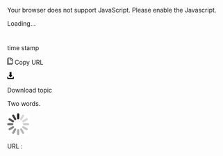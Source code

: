 Your browser does not support JavaScript. Please enable the Javascript.

Loading...

# 

time stamp

![Copy URL](media/time-stamp/Copy.png)
Copy URL

![Download](media/time-stamp/Download.png)

Download topic

Two words.

![In progress](media/time-stamp/activity-large.gif)

URL :
